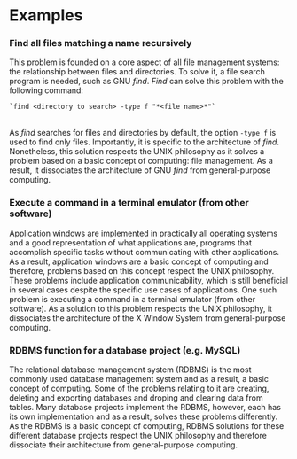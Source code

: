 
# Examples

### Find all files matching a name recursively

This problem is founded on a core aspect of all file management systems: the relationship between files and directories. To solve it, a file search program is needed, such as GNU *find*. *Find* can solve this problem with the following command:

    `find <directory to search> -type f "*<file name>*"`  
&ensp;  
As *find* searches for files and directories by default, the option `-type f` is used to find only files. Importantly, it is specific to the architecture of *find*. Nonetheless, this solution respects the UNIX philosophy as it solves a problem based on a basic concept of computing: file management. As a result, it dissociates the architecture of GNU *find* from general-purpose computing.

### Execute a command in a terminal emulator (from other software)

Application windows are implemented in practically all operating systems and a good representation of what applications are, programs that accomplish specific tasks without communicating with other applications. As a result, application windows are a basic concept of computing and therefore, problems based on this concept respect the UNIX philosophy. These problems include application communicability, which is still beneficial in several cases despite the specific use cases of applications. One such problem is executing a command in a terminal emulator (from other software). As a solution to this problem respects the UNIX philosophy, it dissociates the architecture of the X Window System from general-purpose computing.

### RDBMS function for a database project (e.g. MySQL)

The relational database management system (RDBMS) is the most commonly used database management system and as a result, a basic concept of computing. Some of the problems relating to it are creating, deleting and exporting databases and droping and clearing data from tables. Many database projects implement the RDBMS, however, each has its own implementation and as a result, solves these problems differently. As the RDBMS is a basic concept of computing, RDBMS solutions for these different database projects respect the UNIX philosophy and therefore dissociate their architecture from general-purpose computing.
